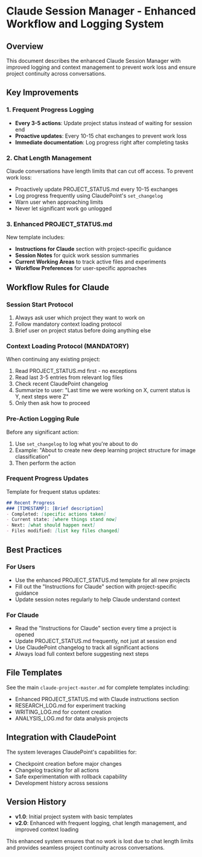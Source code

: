# Claude Session Manager - Enhanced Workflow and Logging System

## Overview
This document describes the enhanced Claude Session Manager with improved logging and context management to prevent work loss and ensure project continuity across conversations.

## Key Improvements

### 1. Frequent Progress Logging
- **Every 3-5 actions**: Update project status instead of waiting for session end
- **Proactive updates**: Every 10-15 chat exchanges to prevent work loss
- **Immediate documentation**: Log progress right after completing tasks

### 2. Chat Length Management
Claude conversations have length limits that can cut off access. To prevent work loss:
- Proactively update PROJECT_STATUS.md every 10-15 exchanges
- Log progress frequently using ClaudePoint's `set_changelog`
- Warn user when approaching limits
- Never let significant work go unlogged

### 3. Enhanced PROJECT_STATUS.md
New template includes:
- **Instructions for Claude** section with project-specific guidance
- **Session Notes** for quick work session summaries
- **Current Working Areas** to track active files and experiments
- **Workflow Preferences** for user-specific approaches

## Workflow Rules for Claude

### Session Start Protocol
1. Always ask user which project they want to work on
2. Follow mandatory context loading protocol
3. Brief user on project status before doing anything else

### Context Loading Protocol (MANDATORY)
When continuing any existing project:
1. Read PROJECT_STATUS.md first - no exceptions
2. Read last 3-5 entries from relevant log files
3. Check recent ClaudePoint changelog
4. Summarize to user: "Last time we were working on X, current status is Y, next steps were Z"
5. Only then ask how to proceed

### Pre-Action Logging Rule
Before any significant action:
1. Use `set_changelog` to log what you're about to do
2. Example: "About to create new deep learning project structure for image classification"
3. Then perform the action

### Frequent Progress Updates
Template for frequent status updates:
```markdown
## Recent Progress
### [TIMESTAMP]: [Brief description]
- Completed: [specific actions taken]
- Current state: [where things stand now]
- Next: [what should happen next]
- Files modified: [list key files changed]
```

## Best Practices

### For Users
- Use the enhanced PROJECT_STATUS.md template for all new projects
- Fill out the "Instructions for Claude" section with project-specific guidance
- Update session notes regularly to help Claude understand context

### For Claude
- Read the "Instructions for Claude" section every time a project is opened
- Update PROJECT_STATUS.md frequently, not just at session end
- Use ClaudePoint changelog to track all significant actions
- Always load full context before suggesting next steps

## File Templates

See the main `claude-project-master.md` for complete templates including:
- Enhanced PROJECT_STATUS.md with Claude instructions section
- RESEARCH_LOG.md for experiment tracking
- WRITING_LOG.md for content creation
- ANALYSIS_LOG.md for data analysis projects

## Integration with ClaudePoint

The system leverages ClaudePoint's capabilities for:
- Checkpoint creation before major changes
- Changelog tracking for all actions
- Safe experimentation with rollback capability
- Development history across sessions

## Version History

- **v1.0**: Initial project system with basic templates
- **v2.0**: Enhanced with frequent logging, chat length management, and improved context loading

This enhanced system ensures that no work is lost due to chat length limits and provides seamless project continuity across conversations.
